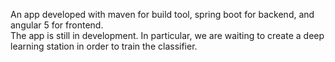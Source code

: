 An app developed with maven for build tool, spring boot for backend, and angular 5 for frontend.  
The app is still in development. In particular, we are waiting to create a deep learning station in order to train the classifier.
